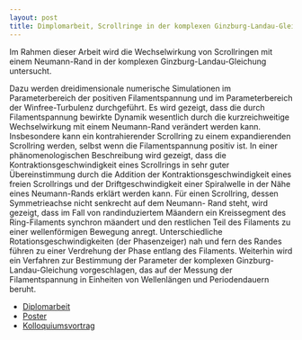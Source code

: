 ```yaml
---
layout: post
title: Dimplomarbeit, Scrollringe in der komplexen Ginzburg-Landau-Gleichung
---
```


Im Rahmen dieser Arbeit wird die Wechselwirkung von Scrollringen mit einem Neumann-Rand in der komplexen Ginzburg-Landau-Gleichung untersucht. 

Dazu werden dreidimensionale numerische Simulationen im Parameterbereich der positiven Filamentspannung und im Parameterbereich der Winfree-Turbulenz durchgeführt. Es wird gezeigt, dass die durch Filamentspannung bewirkte Dynamik wesentlich durch die kurzreichweitige Wechselwirkung mit einem Neumann-Rand verändert werden kann. Insbesondere kann ein kontrahierender Scrollring zu einem expandierenden Scrollring werden, selbst wenn die Filamentspannung positiv ist. In einer phänomenologischen Beschreibung wird gezeigt, dass die Kontraktionsgeschwindigkeit eines Scrollrings in sehr guter Übereinstimmung durch die Addition der Kontraktionsgeschwindigkeit eines freien Scrollrings und der Driftgeschwindigkeit einer Spiralwelle in der Nähe eines Neumann-Rands erklärt werden kann. Für einen Scrollring, dessen Symmetrieachse nicht senkrecht auf dem Neumann- Rand steht, wird gezeigt, dass im Fall von randinduziertem Mäandern ein Kreissegment des Ring-Filaments synchron mäandert und den restlichen Teil des Filaments zu einer wellenförmigen Bewegung anregt. Unterschiedliche Rotationsgeschwindigkeiten (der Phasenzeiger) nah und fern des Randes führen zu einer Verdrehung der Phase entlang des Filaments. Weiterhin wird ein Verfahren zur Bestimmung der Parameter der komplexen Ginzburg-Landau-Gleichung vorgeschlagen, das auf der Messung der Filamentspannung in Einheiten von Wellenlängen und Periodendauern beruht.

* [Diplomarbeit](http://www.physik.tu-berlin.de/~fab/diplom/Diplomarbeit.pdf)
* [Poster](http://www.physik.tu-berlin.de/~fab/diplom/Poster.pdf)
* [Kolloquiumsvortrag](http://www.physik.tu-berlin.de/~fab/diplom/Kolloquium.pdf)
